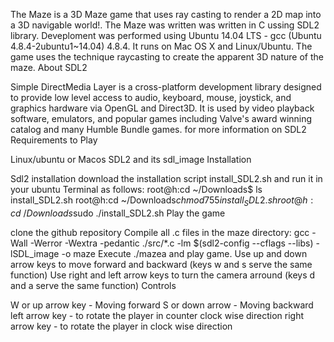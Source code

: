 The Maze is a 3D Maze game that uses ray casting to render a 2D map into a 3D navigable world!.
The Maze was written was written in C ussing SDL2 library. Deveploment was performed using Ubuntu 14.04 LTS - gcc (Ubuntu 4.8.4-2ubuntu1~14.04) 4.8.4.
It runs on Mac OS X and Linux/Ubuntu. The game uses the technique raycasting to create the apparent 3D nature of the maze.
About SDL2

Simple DirectMedia Layer is a cross-platform development library designed to provide low level access to audio, keyboard, mouse, joystick, and graphics hardware via OpenGL and Direct3D. It is used by video playback software, emulators, and popular games including Valve's award winning catalog and many Humble Bundle games. for more information on SDL2
Requirements to Play

Linux/ubuntu or Macos
SDL2 and its sdl_image
Installation

Sdl2 installation download the installation script install_SDL2.sh and run it in your ubuntu Terminal as follows: root@h:cd ~/Downloads$ ls install_SDL2.sh root@h:cd ~/Downloads$chmod 755 install_SDL2.sh root@h:cd ~/Downloads$sudo ./install_SDL2.sh
Play the game

clone the github repository
Compile all .c files in the maze directory:
gcc -Wall -Werror -Wextra -pedantic ./src/*.c -lm $(sdl2-config --cflags --libs) -lSDL_image -o maze
Execute ./mazea and play game.
Use up and down arrow keys to move forward and backward (keys w and s serve the same function)
Use right and left arrow keys to turn the camera arround (keys d and a serve the same function)
Controls

W or up arrow key - Moving forward S or down arrow - Moving backward left arrow key - to rotate the player in counter clock wise direction right arrow key - to rotate the player in clock wise direction


